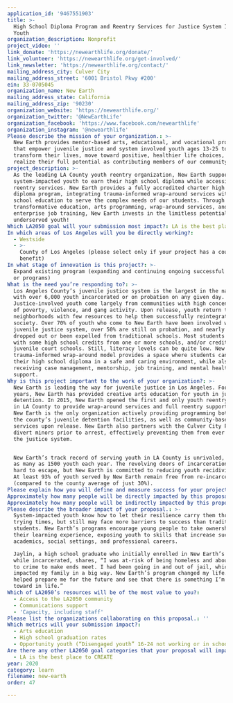```yaml
---
application_id: '9467551903'
title: >-
  High School Diploma Program and Reentry Services for Justice System Impacted
  Youth
organization_description: Nonprofit
project_video: ''
link_donate: 'https://newearthlife.org/donate/'
link_volunteer: 'https://newearthlife.org/get-involved/'
link_newsletter: 'https://newearthlife.org/contact/'
mailing_address_city: Culver City
mailing_address_street: '6001 Bristol Pkwy #200'
ein: 33-0705045
organization_name: New Earth
mailing_address_state: California
mailing_address_zip: '90230'
organization_website: 'https://newearthlife.org/'
organization_twitter: '@NewEarthLife'
organization_facebook: 'https://www.facebook.com/newearthlife'
organization_instagram: '@newearthlife'
Please describe the mission of your organization.: >-
  New Earth provides mentor-based arts, educational, and vocational programs
  that empower juvenile justice and system involved youth ages 13-25 to
  transform their lives, move toward positive, healthier life choices, and
  realize their full potential as contributing members of our community.
project_description: >-
  As the leading LA County youth reentry organization, New Earth supports
  system-impacted youth to earn their high school diploma while accessing
  reentry services. New Earth provides a fully accredited charter high school
  diploma program, integrating trauma-informed wrap-around services with high
  school education to serve the complex needs of our students. Through
  transformative education, arts programming, wrap-around services, and social
  enterprise job training, New Earth invests in the limitless potential of LA’s
  underserved youth!  
Which LA2050 goal will your submission most impact?: LA is the best place to LEARN
In which areas of Los Angeles will you be directly working?:
  - Westside
  - >-
    County of Los Angeles (please select only if your project has a countywide
    benefit)
In what stage of innovation is this project?: >-
  Expand existing program (expanding and continuing ongoing successful projects
  or programs)
What is the need you’re responding to?: >-
  Los Angeles County’s juvenile justice system is the largest in the nation,
  with over 6,000 youth incarcerated or on probation on any given day.
  Justice-involved youth come largely from communities with high concentrations
  of poverty, violence, and gang activity. Upon release, youth return to their
  neighborhoods with few resources to help them successfully reintegrate into
  society. Over 70% of youth who come to New Earth have been involved with the
  juvenile justice system, over 50% are still on probation, and nearly 75% have
  dropped out or been expelled from traditional schools. Most students arrive
  with some high school credits from one or more schools, and/or credits from
  juvenile court schools. Still, literacy levels can be quite low. New Earth’s
  trauma-informed wrap-around model provides a space where students can earn
  their high school diploma in a safe and caring environment, while also
  receiving case management, mentorship, job training, and mental health
  support. 
Why is this project important to the work of your organization?: >-
  New Earth is leading the way for juvenile justice in Los Angeles. For over 16
  years, New Earth has provided creative arts education for youth in juvenile
  detention. In 2015, New Earth opened the first and only youth reentry center
  in LA County to provide wrap-around services and full reentry support. Today,
  New Earth is the only organization actively providing programming both inside
  the county’s juvenile detention facilities, as well as community-based reentry
  services upon release. New Earth also partners with the Culver City PD to
  divert minors prior to arrest, effectively preventing them from ever entering
  the justice system.


  New Earth’s track record of serving youth in LA County is unrivaled, serving
  as many as 1500 youth each year. The revolving doors of incarceration can be
  hard to escape, but New Earth is committed to reducing youth recidivism rates.
  At least 93% of youth served by New Earth remain free from re-incarceration
  (compared to the county average of just 30%).
Please explain how you will define and measure success for your project.: "New Earth provides vital access to trauma-informed individualized educational programming for system-impacted (foster care, juvenile justice, and/or homeless) youth. New Earth’s program design allows for independent study and individualized education plans, in conjunction with necessary wrap-around reentry services to set youth on a path to succeed and thrive. \n\nSuccess of New Earth’s program is based upon the following metrics: \n•\tAt least 80 youth will participate in New Earth’s charter high school program during the grant period, accessing educational support + clinical case management and wrap-around reentry services \n•\tAt least 60 young people ages 13-18 will be diverted to New Earth’s after school diversion programs preventing them from EVER entering the juvenile justice system\n•\tAt least 125 incarcerated youth will participate in New Earth’s arts and education programming in juvenile detention\n•\t85%+ of seniors will graduate with their High School Diploma\n•\t95%+ of youth served will report that New Earth’s programs made a positive impact on their lives, evidenced by improved reading and writing skills and enhanced self-confidence and life skills\n•\t99%+ of youth who participate in New Earth’s post-release programs will successfully transition back into the community, as evidenced by obtaining a high school diploma or employment\n•\t93%+ of youth served will remain free from re-incarceration "
Approximately how many people will be directly impacted by this proposal?: '80'
Approximately how many people will be indirectly impacted by this proposal?: '300'
Please describe the broader impact of your proposal.: >-
  System-impacted youth know how to let their resilience carry them through
  trying times, but still may face more barriers to success than traditional
  students. New Earth’s programs encourage young people to take ownership of
  their learning experience, exposing youth to skills that increase success in
  academics, social settings, and professional careers. 

  Jaylin, a high school graduate who initially enrolled in New Earth’s programs
  while incarcerated, shares, “I was at-risk of being homeless and about to turn
  to crime to make ends meet. I had been going in and out of jail, which
  impacted my family in a big way. New Earth’s program changed my life. It
  helped prepare me for the future and see that there is something I’m working
  toward in life.”
Which of LA2050’s resources will be of the most value to you?:
  - Access to the LA2050 community
  - Communications support
  - 'Capacity, including staff'
Please list the organizations collaborating on this proposal.: ''
Which metrics will your submission impact?:
  - Arts education
  - High school graduation rates
  - Opportunity youth (“Disengaged youth” 16-24 not working or in school)
Are there any other LA2050 goal categories that your proposal will impact?:
  - LA is the best place to CREATE
year: 2020
category: learn
filename: new-earth
order: 47

---
```

